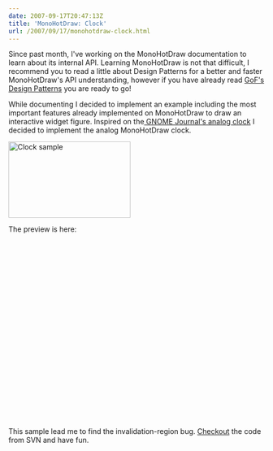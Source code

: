 ```yaml
---
date: 2007-09-17T20:47:13Z
title: 'MonoHotDraw: Clock'
url: /2007/09/17/monohotdraw-clock.html
---
```


<p>Since past month, I've working on the MonoHotDraw documentation to learn about its internal API. Learning MonoHotDraw is not that difficult, I recommend you to read a little about Design Patterns for a better and faster MonoHotDraw's API understanding, however if you have already read <a href="http://en.wikipedia.org/wiki/Design_Patterns">GoF's Design Patterns</a> you are ready to go!</p>
<p>While documenting I decided to implement an example including the most important features already implemented on MonoHotDraw to draw an interactive widget figure. Inspired on the<a href="http://gnomejournal.org/article/34/writing-a-widget-using-cairo-and-gtk28"> GNOME Journal's analog clock</a> I decided to implement the analog MonoHotDraw clock.</p>
<p><a href="http://www.flickr.com/photos/mariocarrion/1376357913/" title="Photo Sharing"><img src="http://farm2.static.flickr.com/1145/1376357913_c0e2d58fa1_m.jpg" width="240" height="150" alt="Clock sample" /></a></p>
<p>The preview is here:</p>
<p><object width="425" height="353"><param name="movie" value="http://www.youtube.com/v/0fR50us42Sg"></param><param name="wmode" value="transparent"></param><embed src="http://www.youtube.com/v/0fR50us42Sg" type="application/x-shockwave-flash" wmode="transparent" width="425" height="353"></embed></object></p>
<p>This sample lead me to find the invalidation-region bug. <a href="http://www.monouml.org/doku.php/downloads">Checkout</a> the code from SVN and have fun.</p>
